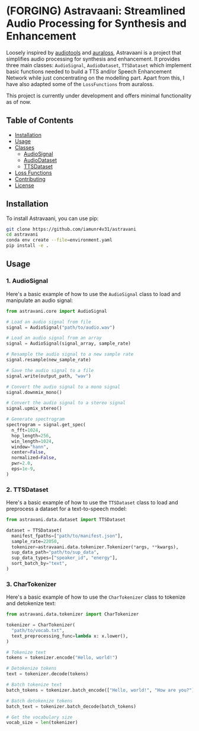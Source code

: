 # (FORGING) Astravaani: Streamlined Audio Processing for Synthesis and Enhancement

Loosely inspired by [audiotools](https://github.com/descriptinc/audiotools/) and [auraloss](https://github.com/csteinmetz1/auraloss/), Astravaani is a project that simplifies audio processing for synthesis and enhancement. It provides three main classes: `AudioSignal`, `AudioDataset`, `TTSDataset` which implement basic functions needed to build a TTS and/or Speech Enhancement Network while just concentrating on the modelling part. Apart from this, I have also adapted some of the `LossFunctions` from auraloss.

This project is currently under development and offers minimal functionality as of now.

## Table of Contents

- [Installation](#installation)
- [Usage](#usage)
- [Classes](#classes)
  - [AudioSignal](#audiosignal)
  - [AudioDataset](#audiodataset)
  - [TTSDataset](#ttsdataset)
- [Loss Functions](#loss-functions)
- [Contributing](#contributing)
- [License](#license)

## Installation

To install Astravaani, you can use pip:

```bash
git clone https://github.com/iamunr4v31/astravani
cd astravani
conda env create --file=environment.yaml
pip install -e .
```

## Usage

### 1. AudioSignal
Here's a basic example of how to use the `AudioSignal` class to load and manipulate an audio signal:

```python
from astravani.core import AudioSignal

# Load an audio signal from file
signal = AudioSignal("path/to/audio.wav")

# Load an audio signal from an array
signal = AudioSignal(signal_array, sample_rate)

# Resample the audio signal to a new sample rate
signal.resample(new_sample_rate)

# Save the audio signal to a file
signal.write(output_path, "wav")

# Convert the audio signal to a mono signal
signal.downmix_mono()

# Convert the audio signal to a stereo signal
signal.upmix_stereo()

# Generate spectrogram
spectrogram = signal.get_spec(
  n_fft=1024,
  hop_length=256,
  win_length=1024,
  window="hann",
  center=False,
  normalized=False,
  pwr=2.0,
  eps=1e-9,
)
```

### 2. TTSDataset
Here's a basic example of how to use the `TTSDataset` class to load and preprocess a dataset for a text-to-speech model:

```python
from astravani.data.dataset import TTSDataset

dataset = TTSDataset(
  manifest_fpaths=["path/to/manifest.json"],
  sample_rate=22050,
  tokenizer=astravaani.data.tokenizer.Tokenizer(*args, **kwargs),
  sup_data_path="path/to/sup_data",
  sup_data_types=["speaker_id", "energy"],
  sort_batch_by="text",
)
```

### 3. CharTokenizer
Here's a basic example of how to use the `CharTokenizer` class to tokenize and detokenize text:

```python
from astravani.data.tokenizer import CharTokenizer

tokenizer = CharTokenizer(
  "path/to/vocab.txt",
  text_preprocessing_func=lambda x: x.lower(),
)

# Tokenize text
tokens = tokenizer.encode("Hello, world!")

# Detokenize tokens
text = tokenizer.decode(tokens)

# Batch tokenize text
batch_tokens = tokenizer.batch_encode(["Hello, world!", "How are you?"])

# Batch detokenize tokens
batch_text = tokenizer.batch_decode(batch_tokens)

# Get the vocabulary size
vocab_size = len(tokenizer)
```